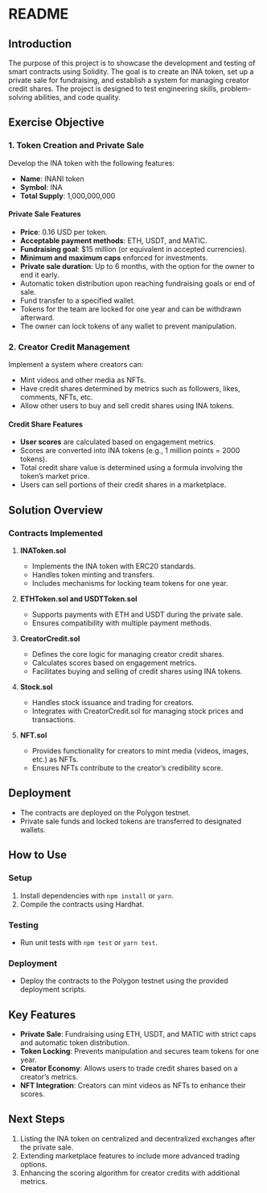 # README

## Introduction

The purpose of this project is to showcase the development and testing of smart contracts using Solidity. The goal is to create an INA token, set up a private sale for fundraising, and establish a system for managing creator credit shares. The project is designed to test engineering skills, problem-solving abilities, and code quality.

## Exercise Objective

### 1. Token Creation and Private Sale

Develop the INA token with the following features:

- **Name**: INANI token  
- **Symbol**: INA  
- **Total Supply**: 1,000,000,000  

#### Private Sale Features

- **Price**: 0.16 USD per token.  
- **Acceptable payment methods**: ETH, USDT, and MATIC.  
- **Fundraising goal**: $15 million (or equivalent in accepted currencies).  
- **Minimum and maximum caps** enforced for investments.  
- **Private sale duration**: Up to 6 months, with the option for the owner to end it early.  
- Automatic token distribution upon reaching fundraising goals or end of sale.  
- Fund transfer to a specified wallet.  
- Tokens for the team are locked for one year and can be withdrawn afterward.  
- The owner can lock tokens of any wallet to prevent manipulation.  

### 2. Creator Credit Management

Implement a system where creators can:

- Mint videos and other media as NFTs.  
- Have credit shares determined by metrics such as followers, likes, comments, NFTs, etc.  
- Allow other users to buy and sell credit shares using INA tokens.  

#### Credit Share Features

- **User scores** are calculated based on engagement metrics.  
- Scores are converted into INA tokens (e.g., 1 million points = 2000 tokens).  
- Total credit share value is determined using a formula involving the token’s market price.  
- Users can sell portions of their credit shares in a marketplace.  

## Solution Overview

### Contracts Implemented

1. **INAToken.sol**  
   - Implements the INA token with ERC20 standards.  
   - Handles token minting and transfers.  
   - Includes mechanisms for locking team tokens for one year.  

2. **ETHToken.sol and USDTToken.sol**  
   - Supports payments with ETH and USDT during the private sale.  
   - Ensures compatibility with multiple payment methods.  

3. **CreatorCredit.sol**  
   - Defines the core logic for managing creator credit shares.  
   - Calculates scores based on engagement metrics.  
   - Facilitates buying and selling of credit shares using INA tokens.  

4. **Stock.sol**  
   - Handles stock issuance and trading for creators.  
   - Integrates with CreatorCredit.sol for managing stock prices and transactions.  

5. **NFT.sol**  
   - Provides functionality for creators to mint media (videos, images, etc.) as NFTs.  
   - Ensures NFTs contribute to the creator’s credibility score.  

## Deployment

- The contracts are deployed on the Polygon testnet.  
- Private sale funds and locked tokens are transferred to designated wallets.  

## How to Use

### Setup

1. Install dependencies with `npm install` or `yarn`.  
2. Compile the contracts using Hardhat.  

### Testing

- Run unit tests with `npm test` or `yarn test`.  

### Deployment

- Deploy the contracts to the Polygon testnet using the provided deployment scripts.  

## Key Features

- **Private Sale**: Fundraising using ETH, USDT, and MATIC with strict caps and automatic token distribution.  
- **Token Locking**: Prevents manipulation and secures team tokens for one year.  
- **Creator Economy**: Allows users to trade credit shares based on a creator’s metrics.  
- **NFT Integration**: Creators can mint videos as NFTs to enhance their scores.  

## Next Steps

1. Listing the INA token on centralized and decentralized exchanges after the private sale.  
2. Extending marketplace features to include more advanced trading options.  
3. Enhancing the scoring algorithm for creator credits with additional metrics.  
